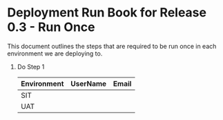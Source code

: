# Deployment Run Book for Release 0.3 - Run Once

This document outlines the steps that are required to be run once in each environment we are deploying to.

1. Do Step 1
   

      | Environment  | UserName                        | Email                    | 
      |--------------|---------------------------------|--------------------------|
      | SIT          |                                 |                          | 
      | UAT          |                                 |                          | 
